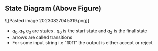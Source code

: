 ## State Diagram (Above Figure)

![[Pasted image 20230827045319.png]]

 - $q_0, q_1, q_3$ are states . $q_0$ is the start state and $q_2$ is the final state
- arrows are called transitions 
- For some input string i.e "1011" the output is either accept or reject
